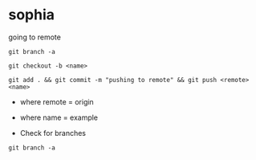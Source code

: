 # sophia

going to remote

```git
git branch -a
```

```git
git checkout -b <name>
```

```git
git add . && git commit -m "pushing to remote" && git push <remote> <name>
```
- where remote = origin
- where name = example

- Check for branches

```git
git branch -a
```

